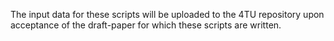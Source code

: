 The input data for these scripts will be uploaded to the 4TU repository upon acceptance of the draft-paper for which these scripts are written.